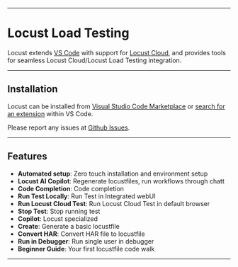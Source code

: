 
---

# Locust Load Testing

Locust extends [VS Code](https://code.visualstudio.com/) with support for [Locust Cloud](https://www.locust.cloud/),
and provides tools for seamless Locust Cloud/Locust Load Testing integration. 

---

## Installation

Locust can be installed from [Visual Studio Code Marketplace](https://marketplace.visualstudio.com/items?itemName=locust.locust-vscode-extension) 
or [search for an extension](https://code.visualstudio.com/docs/configure/extensions/extension-marketplace#_search-for-an-extension) within VS Code.

Please report any issues at [Github Issues](https://github.com/locustcloud/extension/issues/new/choose).

---

## Features

* **Automated setup**: Zero touch installation and environment setup
* **Locust AI Copilot**: Regenerate locustfiles, run workflows through chatt
* **Code Completion**: Code completion
* **Run Test Locally**: Run Test in Integrated webUI
* **Run Locust Cloud Test**: Run Locust Cloud Test in default browser
* **Stop Test**: Stop running test 
* **Copilot**: Locust specialized
* **Create**: Generate a basic locustfile
* **Convert HAR**: Convert HAR file to locustfile
* **Run in Debugger**: Run single user in debugger
* **Beginner Guide**: Your first locustfile code walk

---
